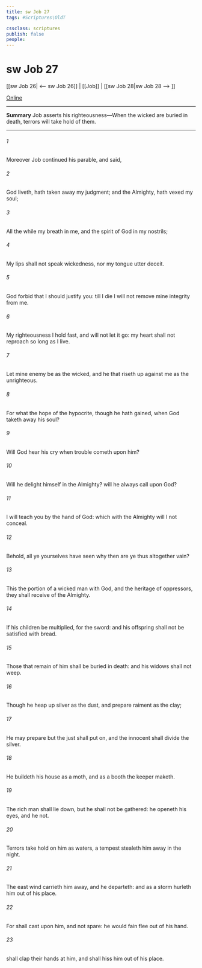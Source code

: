 ```yaml
---
title: sw Job 27
tags: #Scriptures\OldT

cssclass: scriptures
publish: false
people:
---
```


# sw Job 27
[[sw Job 26| <-- sw Job 26]] | [[Job]] | [[sw Job 28|sw Job 28 --> ]]

[Online](https://churchofjesuschrist.org/study/scriptures/ot/job/27?lang=eng)

---
__Summary__
Job asserts his righteousness—When the wicked are buried in death, terrors will take hold of them.

---
###### 1 
Moreover Job continued his parable, and said,

###### 2 
 God liveth,  hath taken away my judgment; and the Almighty,  hath vexed my soul;

###### 3 
All the while my breath  in me, and the spirit of God  in my nostrils;

###### 4 
My lips shall not speak wickedness, nor my tongue utter deceit.

###### 5 
God forbid that I should justify you: till I die I will not remove mine integrity from me.

###### 6 
My righteousness I hold fast, and will not let it go: my heart shall not reproach  so long as I live.

###### 7 
Let mine enemy be as the wicked, and he that riseth up against me as the unrighteous.

###### 8 
For what  the hope of the hypocrite, though he hath gained, when God taketh away his soul?

###### 9 
Will God hear his cry when trouble cometh upon him?

###### 10 
Will he delight himself in the Almighty? will he always call upon God?

###### 11 
I will teach you by the hand of God:  which  with the Almighty will I not conceal.

###### 12 
Behold, all ye yourselves have seen  why then are ye thus altogether vain?

###### 13 
This  the portion of a wicked man with God, and the heritage of oppressors,  they shall receive of the Almighty.

###### 14 
If his children be multiplied,  for the sword: and his offspring shall not be satisfied with bread.

###### 15 
Those that remain of him shall be buried in death: and his widows shall not weep.

###### 16 
Though he heap up silver as the dust, and prepare raiment as the clay;

###### 17 
He may prepare  but the just shall put  on, and the innocent shall divide the silver.

###### 18 
He buildeth his house as a moth, and as a booth  the keeper maketh.

###### 19 
The rich man shall lie down, but he shall not be gathered: he openeth his eyes, and he  not.

###### 20 
Terrors take hold on him as waters, a tempest stealeth him away in the night.

###### 21 
The east wind carrieth him away, and he departeth: and as a storm hurleth him out of his place.

###### 22 
For  shall cast upon him, and not spare: he would fain flee out of his hand.

###### 23 
 shall clap their hands at him, and shall hiss him out of his place.

